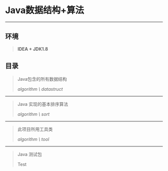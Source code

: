 # Java数据结构+算法

---

## 环境

> **IDEA + JDK1.8**

## 目录

> Java包含的所有数据结构
>
> *algorithm \ datastruct* 

---

> Java 实现的基本排序算法
>
> *algorithm \ sort*

---

>此项目所用工具类
>
>*algorithm \ tool*

---

>Java 测试包
>
>Test